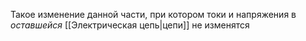 Такое изменение данной части, при котором токи и напряжения в *оставшейся* [[Электрическая цепь|цепи]] не изменятся